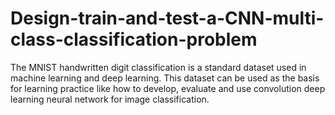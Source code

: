 # Design-train-and-test-a-CNN-multi-class-classification-problem

The MNIST handwritten digit classification is a standard dataset used in machine learning and deep learning. This dataset can be used as the basis for learning practice like how to develop, evaluate and use convolution deep learning neural network for image classification. 
